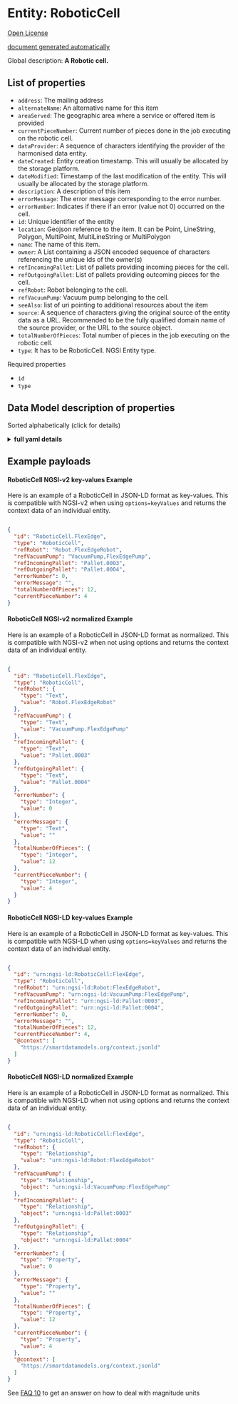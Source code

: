Entity: RoboticCell  
===================  
[Open License](https://github.com/smart-data-models//dataModel.RoboticIndustrialActivities/blob/master/RoboticCell/LICENSE.md)  
[document generated automatically](https://docs.google.com/presentation/d/e/2PACX-1vTs-Ng5dIAwkg91oTTUdt8ua7woBXhPnwavZ0FxgR8BsAI_Ek3C5q97Nd94HS8KhP-r_quD4H0fgyt3/pub?start=false&loop=false&delayms=3000#slide=id.gb715ace035_0_60)  
Global description: **A Robotic cell.**  

## List of properties  

- `address`: The mailing address  - `alternateName`: An alternative name for this item  - `areaServed`: The geographic area where a service or offered item is provided  - `currentPieceNumber`:  Current number of pieces done in the job executing on the robotic cell.  - `dataProvider`: A sequence of characters identifying the provider of the harmonised data entity.  - `dateCreated`: Entity creation timestamp. This will usually be allocated by the storage platform.  - `dateModified`: Timestamp of the last modification of the entity. This will usually be allocated by the storage platform.  - `description`: A description of this item  - `errorMessage`: The error message corresponding to the error number.  - `errorNumber`: Indicates if there if an error (value not 0) occurred on the cell.  - `id`: Unique identifier of the entity  - `location`: Geojson reference to the item. It can be Point, LineString, Polygon, MultiPoint, MultiLineString or MultiPolygon  - `name`: The name of this item.  - `owner`: A List containing a JSON encoded sequence of characters referencing the unique Ids of the owner(s)  - `refIncomingPallet`: List of pallets providing incoming pieces for the cell.  - `refOutgoingPallet`: List of pallets providing outcoming pieces for the cell.  - `refRobot`: Robot belonging to the cell.  - `refVacuumPump`: Vacuum pump belonging to the cell.  - `seeAlso`: list of uri pointing to additional resources about the item  - `source`: A sequence of characters giving the original source of the entity data as a URL. Recommended to be the fully qualified domain name of the source provider, or the URL to the source object.  - `totalNumberOfPieces`: Total number of pieces in the job executing on the robotic cell.  - `type`: It has to be RoboticCell. NGSI Entity type.    
Required properties  
- `id`  - `type`  ## Data Model description of properties  
Sorted alphabetically (click for details)  
<details><summary><strong>full yaml details</strong></summary>    
```yaml  
RoboticCell:    
  description: 'A Robotic cell.'    
  properties:    
    address:    
      description: 'The mailing address'    
      properties:    
        addressCountry:    
          description: 'Property. The country. For example, Spain. Model:''https://schema.org/addressCountry'''    
          type: string    
        addressLocality:    
          description: 'Property. The locality in which the street address is, and which is in the region. Model:''https://schema.org/addressLocality'''    
          type: string    
        addressRegion:    
          description: 'Property. The region in which the locality is, and which is in the country. Model:''https://schema.org/addressRegion'''    
          type: string    
        postOfficeBoxNumber:    
          description: 'Property. The post office box number for PO box addresses. For example, 03578. Model:''https://schema.org/postOfficeBoxNumber'''    
          type: string    
        postalCode:    
          description: 'Property. The postal code. For example, 24004. Model:''https://schema.org/https://schema.org/postalCode'''    
          type: string    
        streetAddress:    
          description: 'Property. The street address. Model:''https://schema.org/streetAddress'''    
          type: string    
      type: object    
      x-ngsi:    
        model: https://schema.org/address    
        type: Property    
    alternateName:    
      description: 'An alternative name for this item'    
      type: string    
      x-ngsi:    
        type: Property    
    areaServed:    
      description: 'The geographic area where a service or offered item is provided'    
      type: string    
      x-ngsi:    
        model: https://schema.org/Text    
        type: Property    
    currentPieceNumber:    
      description: ' Current number of pieces done in the job executing on the robotic cell.'    
      type: integer    
      x-ngsi:    
        model: https://schema.org/Text    
        type: Property    
    dataProvider:    
      description: 'A sequence of characters identifying the provider of the harmonised data entity.'    
      type: string    
      x-ngsi:    
        type: Property    
    dateCreated:    
      description: 'Entity creation timestamp. This will usually be allocated by the storage platform.'    
      format: date-time    
      type: string    
      x-ngsi:    
        type: Property    
    dateModified:    
      description: 'Timestamp of the last modification of the entity. This will usually be allocated by the storage platform.'    
      format: date-time    
      type: string    
      x-ngsi:    
        type: Property    
    description:    
      description: 'A description of this item'    
      type: string    
      x-ngsi:    
        type: Property    
    errorMessage:    
      description: 'The error message corresponding to the error number.'    
      type: string    
      x-ngsi:    
        model: https://schema.org/Text    
        type: Property    
    errorNumber:    
      description: 'Indicates if there if an error (value not 0) occurred on the cell.'    
      type: integer    
      x-ngsi:    
        model: https://schema.org/Number    
        type: Property    
    id:    
      anyOf: &roboticcell_-_properties_-_owner_-_items_-_anyof    
        - description: 'Property. Identifier format of any NGSI entity'    
          maxLength: 256    
          minLength: 1    
          pattern: ^[\w\-\.\{\}\$\+\*\[\]`|~^@!,:\\]+$    
          type: string    
        - description: 'Property. Identifier format of any NGSI entity'    
          format: uri    
          type: string    
      description: 'Unique identifier of the entity'    
      x-ngsi:    
        type: Property    
    location:    
      description: 'Geojson reference to the item. It can be Point, LineString, Polygon, MultiPoint, MultiLineString or MultiPolygon'    
      oneOf:    
        - description: 'Geoproperty. Geojson reference to the item. Point'    
          properties:    
            bbox:    
              items:    
                type: number    
              minItems: 4    
              type: array    
            coordinates:    
              items:    
                type: number    
              minItems: 2    
              type: array    
            type:    
              enum:    
                - Point    
              type: string    
          required:    
            - type    
            - coordinates    
          title: 'GeoJSON Point'    
          type: object    
        - description: 'Geoproperty. Geojson reference to the item. LineString'    
          properties:    
            bbox:    
              items:    
                type: number    
              minItems: 4    
              type: array    
            coordinates:    
              items:    
                items:    
                  type: number    
                minItems: 2    
                type: array    
              minItems: 2    
              type: array    
            type:    
              enum:    
                - LineString    
              type: string    
          required:    
            - type    
            - coordinates    
          title: 'GeoJSON LineString'    
          type: object    
        - description: 'Geoproperty. Geojson reference to the item. Polygon'    
          properties:    
            bbox:    
              items:    
                type: number    
              minItems: 4    
              type: array    
            coordinates:    
              items:    
                items:    
                  items:    
                    type: number    
                  minItems: 2    
                  type: array    
                minItems: 4    
                type: array    
              type: array    
            type:    
              enum:    
                - Polygon    
              type: string    
          required:    
            - type    
            - coordinates    
          title: 'GeoJSON Polygon'    
          type: object    
        - description: 'Geoproperty. Geojson reference to the item. MultiPoint'    
          properties:    
            bbox:    
              items:    
                type: number    
              minItems: 4    
              type: array    
            coordinates:    
              items:    
                items:    
                  type: number    
                minItems: 2    
                type: array    
              type: array    
            type:    
              enum:    
                - MultiPoint    
              type: string    
          required:    
            - type    
            - coordinates    
          title: 'GeoJSON MultiPoint'    
          type: object    
        - description: 'Geoproperty. Geojson reference to the item. MultiLineString'    
          properties:    
            bbox:    
              items:    
                type: number    
              minItems: 4    
              type: array    
            coordinates:    
              items:    
                items:    
                  items:    
                    type: number    
                  minItems: 2    
                  type: array    
                minItems: 2    
                type: array    
              type: array    
            type:    
              enum:    
                - MultiLineString    
              type: string    
          required:    
            - type    
            - coordinates    
          title: 'GeoJSON MultiLineString'    
          type: object    
        - description: 'Geoproperty. Geojson reference to the item. MultiLineString'    
          properties:    
            bbox:    
              items:    
                type: number    
              minItems: 4    
              type: array    
            coordinates:    
              items:    
                items:    
                  items:    
                    items:    
                      type: number    
                    minItems: 2    
                    type: array    
                  minItems: 4    
                  type: array    
                type: array    
              type: array    
            type:    
              enum:    
                - MultiPolygon    
              type: string    
          required:    
            - type    
            - coordinates    
          title: 'GeoJSON MultiPolygon'    
          type: object    
      x-ngsi:    
        type: Geoproperty    
    name:    
      description: 'The name of this item.'    
      type: string    
      x-ngsi:    
        type: Property    
    owner:    
      description: 'A List containing a JSON encoded sequence of characters referencing the unique Ids of the owner(s)'    
      items:    
        anyOf: *roboticcell_-_properties_-_owner_-_items_-_anyof    
        description: 'Property. Unique identifier of the entity'    
      type: array    
      x-ngsi:    
        type: Property    
    refIncomingPallet:    
      anyOf:    
        - description: 'Property. Identifier format of any NGSI entity'    
          maxLength: 256    
          minLength: 1    
          pattern: ^[\w\-\.\{\}\$\+\*\[\]`|~^@!,:\\]+$    
          type: string    
        - description: 'Property. Identifier format of any NGSI entity'    
          format: uri    
          type: string    
      description: 'List of pallets providing incoming pieces for the cell.'    
      x-ngsi:    
        model: https://schema.org/Text    
        type: Relationship    
    refOutgoingPallet:    
      anyOf:    
        - description: 'Property. Identifier format of any NGSI entity'    
          maxLength: 256    
          minLength: 1    
          pattern: ^[\w\-\.\{\}\$\+\*\[\]`|~^@!,:\\]+$    
          type: string    
        - description: 'Property. Identifier format of any NGSI entity'    
          format: uri    
          type: string    
      description: 'List of pallets providing outcoming pieces for the cell.'    
      x-ngsi:    
        model: https://schema.org/Text    
        type: Relationship    
    refRobot:    
      anyOf:    
        - description: 'Property. Identifier format of any NGSI entity'    
          maxLength: 256    
          minLength: 1    
          pattern: ^[\w\-\.\{\}\$\+\*\[\]`|~^@!,:\\]+$    
          type: string    
        - description: 'Property. Identifier format of any NGSI entity'    
          format: uri    
          type: string    
      description: 'Robot belonging to the cell.'    
      x-ngsi:    
        model: https://schema.org/Text    
        type: Relationship    
    refVacuumPump:    
      anyOf:    
        - description: 'Property. Identifier format of any NGSI entity'    
          maxLength: 256    
          minLength: 1    
          pattern: ^[\w\-\.\{\}\$\+\*\[\]`|~^@!,:\\]+$    
          type: string    
        - description: 'Property. Identifier format of any NGSI entity'    
          format: uri    
          type: string    
      description: 'Vacuum pump belonging to the cell.'    
      x-ngsi:    
        model: https://schema.org/Text    
        type: Relationship    
    seeAlso:    
      description: 'list of uri pointing to additional resources about the item'    
      oneOf:    
        - items:    
            format: uri    
            type: string    
          minItems: 1    
          type: array    
        - format: uri    
          type: string    
      x-ngsi:    
        type: Property    
    source:    
      description: 'A sequence of characters giving the original source of the entity data as a URL. Recommended to be the fully qualified domain name of the source provider, or the URL to the source object.'    
      type: string    
      x-ngsi:    
        type: Property    
    totalNumberOfPieces:    
      description: 'Total number of pieces in the job executing on the robotic cell.'    
      type: integer    
      x-ngsi:    
        model: https://schema.org/Text    
        type: Property    
    type:    
      description: 'It has to be RoboticCell. NGSI Entity type.'    
      enum:    
        - RoboticCell    
      type: string    
      x-ngsi:    
        type: Property    
  required:    
    - id    
    - type    
  type: object    
```  
</details>    
## Example payloads    
#### RoboticCell NGSI-v2 key-values Example    
Here is an example of a RoboticCell in JSON-LD format as key-values. This is compatible with NGSI-v2 when  using `options=keyValues` and returns the context data of an individual entity.  
```json  
{  
  "id": "RoboticCell.FlexEdge",  
  "type": "RoboticCell",  
  "refRobot": "Robot.FlexEdgeRobot",  
  "refVacuumPump": "VacuumPump,FlexEdgePump",  
  "refIncomingPallet": "Pallet.0003",  
  "refOutgoingPallet": "Pallet.0004",  
  "errorNumber": 0,  
  "errorMessage": "",  
  "totalNumberOfPieces": 12,  
  "currentPieceNumber": 4  
}  
```  
#### RoboticCell NGSI-v2 normalized Example    
Here is an example of a RoboticCell in JSON-LD format as normalized. This is compatible with NGSI-v2 when not using options and returns the context data of an individual entity.  
```json  
{  
  "id": "RoboticCell.FlexEdge",  
  "type": "RoboticCell",  
  "refRobot": {  
    "type": "Text",  
    "value": "Robot.FlexEdgeRobot"  
  },  
  "refVacuumPump": {  
    "type": "Text",  
    "value": "VacuumPump.FlexEdgePump"  
  },  
  "refIncomingPallet": {  
    "type": "Text",  
    "value": "Pallet.0003"  
  },  
  "refOutgoingPallet": {  
    "type": "Text",  
    "value": "Pallet.0004"  
  },  
  "errorNumber": {  
    "type": "Integer",  
    "value": 0  
  },  
  "errorMessage": {  
    "type": "Text",  
    "value": ""  
  },  
  "totalNumberOfPieces": {  
    "type": "Integer",  
	"value": 12  
  },  
  "currentPieceNumber": {  
    "type": "Integer",  
	"value": 4  
  }  
}  
```  
#### RoboticCell NGSI-LD key-values Example    
Here is an example of a RoboticCell in JSON-LD format as key-values. This is compatible with NGSI-LD when  using `options=keyValues` and returns the context data of an individual entity.  
```json  
{  
  "id": "urn:ngsi-ld:RoboticCell:FlexEdge",  
  "type": "RoboticCell",  
  "refRobot": "urn:ngsi-ld:Robot:FlexEdgeRobot",  
  "refVacuumPump": "urn:ngsi-ld:VacuumPump:FlexEdgePump",  
  "refIncomingPallet": "urn:ngsi-ld:Pallet:0003",  
  "refOutgoingPallet": "urn:ngsi-ld:Pallet:0004",  
  "errorNumber": 0,  
  "errorMessage": "",  
  "totalNumberOfPieces": 12,  
  "currentPieceNumber": 4,  
  "@context": [  
    "https://smartdatamodels.org/context.jsonld"  
  ]  
}  
```  
#### RoboticCell NGSI-LD normalized Example    
Here is an example of a RoboticCell in JSON-LD format as normalized. This is compatible with NGSI-LD when not using options and returns the context data of an individual entity.  
```json  
{  
  "id": "urn:ngsi-ld:RoboticCell:FlexEdge",  
  "type": "RoboticCell",  
  "refRobot": {  
    "type": "Relationship",  
    "value": "urn:ngsi-ld:Robot:FlexEdgeRobot"  
  },  
  "refVacuumPump": {  
    "type": "Relationship",  
    "object": "urn:ngsi-ld:VacuumPump:FlexEdgePump"  
  },  
  "refIncomingPallet": {  
    "type": "Relationship",  
    "object": "urn:ngsi-ld:Pallet:0003"  
  },  
  "refOutgoingPallet": {  
    "type": "Relationship",  
    "object": "urn:ngsi-ld:Pallet:0004"  
  },  
  "errorNumber": {  
    "type": "Property",  
    "value": 0  
  },  
  "errorMessage": {  
    "type": "Property",  
    "value": ""  
  },  
  "totalNumberOfPieces": {  
    "type": "Property",  
	"value": 12  
  },  
  "currentPieceNumber": {  
    "type": "Property",  
	"value": 4  
  },  
  "@context": [  
    "https://smartdatamodels.org/context.jsonld"  
  ]  
}  
```  
See [FAQ 10](https://smartdatamodels.org/index.php/faqs/) to get an answer on how to deal with magnitude units
